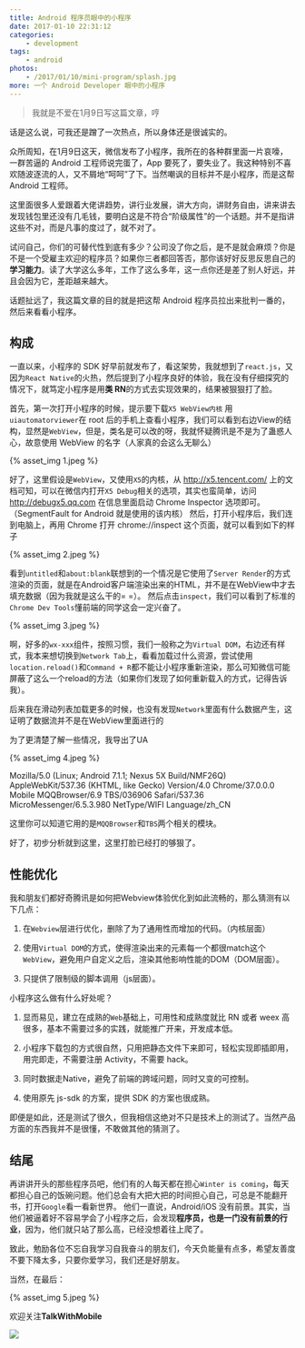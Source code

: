 ```yaml
---
title: Android 程序员眼中的小程序
date: 2017-01-10 22:31:12
categories:
    - development
tags:
    - android
photos:
    - /2017/01/10/mini-program/splash.jpg
more: 一个 Android Developer 眼中的小程序
---
```


> 我就是不爱在1月9日写这篇文章，哼

话是这么说，可我还是蹭了一次热点，所以身体还是很诚实的。

众所周知，在1月9日这天，微信发布了小程序，我所在的各种群里面一片哀嚎，一群苦逼的 Android 工程师说完蛋了，App 要死了，要失业了。我这种特别不喜欢随波逐流的人，又不屑地“呵呵”了下。当然嘲讽的目标并不是小程序，而是这帮 Android 工程师。

这里面很多人爱跟着大佬讲趋势，讲行业发展，讲大方向，讲财务自由，讲来讲去发现钱包里还没有几毛钱，要明白这是不符合“阶级属性”的一个话题。并不是指讲这些不对，而是凡事的度过了，就不对了。

试问自己，你们的可替代性到底有多少？公司没了你之后，是不是就会麻烦？你是不是一个受雇主欢迎的程序员？如果你三者都回答否，那你该好好反思反思自己的**学习能力**。读了大学这么多年，工作了这么多年，这一点你还是差了别人好远，并且会因为它，差距越来越大。

话题扯远了，我这篇文章的目的就是把这帮 Android 程序员拉出来批判一番的，然后来看看小程序。

## 构成

一直以来，小程序的 SDK 好早前就发布了，看这架势，我就想到了`react.js`，又因为`React Native`的火热，然后提到了小程序良好的体验，我在没有仔细探究的情况下，就笃定小程序是用**类 RN**的方式去实现效果的，结果被狠狠打了脸。

首先，第一次打开小程序的时候，提示要下载`X5 WebView内核`
用`uiautomatorviewer`在 root 后的手机上查看小程序，我们可以看到右边View的结构，显然是`WebView`，但是，类名是可以改的呀，我就怀疑腾讯是不是为了蛊惑人心，故意使用 WebView 的名字（人家真的会这么无聊么）

{% asset_img 1.jpeg %}

好了，这里假设是`WebView`，又使用`X5`的内核，从 http://x5.tencent.com/ 上的文档可知，可以在微信内打开`X5 Debug`相关的选项，其实也蛮简单，访问
http://debugx5.qq.com 在信息里面启动 Chrome  Inspector 选项即可。（SegmentFault for Android 就是使用的该内核）
然后，打开小程序后，我们连到电脑上，再用 Chrome 打开 chrome://inspect 这个页面，就可以看到如下的样子


{% asset_img 2.jpeg %}


看到`untitled`和`about:blank`联想到的一个情况是它使用了`Server Render`的方式渲染的页面，就是在Android客户端渲染出来的HTML，并不是在WebView中才去填充数据（因为我就是这么干的= =）。
然后点击`inspect`，我们可以看到了标准的`Chrome Dev Tools`懂前端的同学这会一定兴奋了。

{% asset_img 3.jpeg %}

啊，好多的`wx-xxx`组件，按照习惯，我们一般称之为`Virtual DOM`，右边还有样式，我本来想切换到`Network Tab`上，看看加载过什么资源，尝试使用`location.reload()`和`Command + R`都不能让小程序重新渲染，那么可知微信可能屏蔽了这么一个reload的方法（如果你们发现了如何重新载入的方式，记得告诉我）。

后来我在滑动列表加载更多的时候，也没有发现`Network`里面有什么数据产生，这证明了数据流并不是在WebView里面进行的

为了更清楚了解一些情况，我导出了UA

{% asset_img 4.jpeg %}

Mozilla/5.0 (Linux; Android 7.1.1; Nexus 5X Build/NMF26Q) AppleWebKit/537.36 (KHTML, like Gecko) Version/4.0 Chrome/37.0.0.0 Mobile MQQBrowser/6.9 TBS/036906 Safari/537.36 MicroMessenger/6.5.3.980 NetType/WIFI Language/zh_CN

这里你可以知道它用的是`MQQBrowser`和`TBS`两个相关的模块。

好了，初步分析就到这里，这里打脸已经打的够狠了。

## 性能优化

我和朋友们都好奇腾讯是如何把Webview体验优化到如此流畅的，那么猜测有以下几点：

1. 在`Webview`层进行优化，删除了为了通用性而增加的代码。（内核层面）

2. 使用`Virtual DOM`的方式，使得渲染出来的元素每一个都很match这个`WebView`，避免用户自定义之后，渲染其他影响性能的DOM（DOM层面）。

3. 只提供了限制级的脚本调用（js层面）。

小程序这么做有什么好处呢？

1. 显而易见，建立在成熟的`Web`基础上，可用性和成熟度就比 RN 或者 weex 高很多，基本不需要过多的实践，就能推广开来，开发成本低。

2. 小程序下载包的方式很自然，只用把静态文件下来即可，轻松实现即插即用，用完即走，不需要注册 Activity，不需要 hack。

3. 同时数据走Native，避免了前端的跨域问题，同时又变的可控制。

4. 使用原先 js-sdk 的方案，提供 SDK 的方案也很成熟。

即便是如此，还是测试了很久，但我相信这绝对不只是技术上的测试了。当然产品方面的东西我并不是很懂，不敢做其他的猜测了。

## 结尾

再讲讲开头的那些程序员吧，他们有的人每天都在担心`Winter is coming`，每天都担心自己的饭碗问题。他们总会有大把大把的时间担心自己，可总是不能翻开书，打开`Google`看一看新世界。
他们一直说，Android/iOS 没有前景。其实，当他们被逼着好不容易学会了小程序之后，会发现**程序员，也是一门没有前景的行业**，因为，他们就只站了那么高，已经没想着往上爬了。

致此，勉励各位不忘自我学习自我奋斗的朋友们，今天负能量有点多，希望友善度不要下降太多，只要你爱学习，我们还是好朋友。

当然，在最后：

{% asset_img 5.jpeg %}

欢迎关注**TalkWithMobile**

![](/img/talkwithmobile.jpeg)